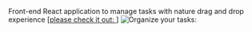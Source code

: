 
Front-end React application to manage tasks with nature drag and drop experience 
[[please check it out: ](https://youtu.be/AQcwHiZzBMk)]
![Organize your tasks:](public/game.png)
